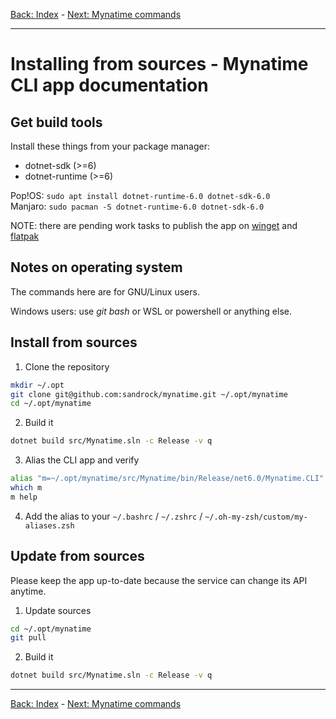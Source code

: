 
[Back: Index](AppCLI.0Index.en.md) - [Next: Mynatime commands](AppCLI.Commands-overview.en.md)

---

Installing from sources - Mynatime CLI app documentation
====================================

Get build tools
-----------------------------

Install these things from your package manager:

- dotnet-sdk (>=6)
- dotnet-runtime (>=6)

Pop!OS: `sudo apt install dotnet-runtime-6.0 dotnet-sdk-6.0`  
Manjaro: `sudo pacman -S dotnet-runtime-6.0 dotnet-sdk-6.0`  

NOTE: there are pending work tasks to publish the app on [winget](https://github.com/sandrock/mynatime/issues/8) and [flatpak](https://github.com/sandrock/mynatime/issues/7)


Notes on operating system
-----------------------------

The commands here are for GNU/Linux users. 

Windows users: use *git bash* or WSL or powershell or anything else.


Install from sources
-----------------------------

1. Clone the repository  
```bash
mkdir ~/.opt
git clone git@github.com:sandrock/mynatime.git ~/.opt/mynatime
cd ~/.opt/mynatime
```
2. Build it
```bash
dotnet build src/Mynatime.sln -c Release -v q
```
3. Alias the CLI app and verify
```bash
alias "m=~/.opt/mynatime/src/Mynatime/bin/Release/net6.0/Mynatime.CLI"
which m
m help
```
4. Add the alias to your `~/.bashrc` / `~/.zshrc` / `~/.oh-my-zsh/custom/my-aliases.zsh`


Update from sources
-----------------------------

Please keep the app up-to-date because the service can change its API anytime. 

1. Update sources
```bash
cd ~/.opt/mynatime
git pull
```
2. Build it
```bash
dotnet build src/Mynatime.sln -c Release -v q
```

---

[Back: Index](AppCLI.0Index.en.md) - [Next: Mynatime commands](AppCLI.Commands-overview.en.md)
